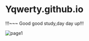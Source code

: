 # Yqwerty.github.io
!!!~~~
Good good study,day day up!!!

![page1](https://s2.ax1x.com/2019/10/23/Kt9LdK.png)



